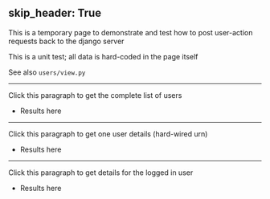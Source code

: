 skip_header: True
---
This is a temporary page to demonstrate and test how to post user-action requests back to the django server

This is a unit test; all data is hard-coded in the page itself

See also `users/view.py`

<!-- this exposes the getCookie function -->
<script type="text/javascript" src="/assets/r2lab/omfrest.js"></script>

---
<div id="getall-div"><p>Click this paragraph to get the complete list of users</p>
<ul id='getall'><li>Results here</li></ul>
</div>

---
<div id="get1-div"><p>Click this paragraph to get one user details (hard-wired urn)</p>
<ul id='get1'><li>Results here</li></ul>
</div>

---
<div id="getme-div"><p>Click this paragraph to get details for the logged in user</p>
<ul id='getme'><li>Results here</li></ul>
</div>

<script>
// an example of how to retrieve users
var get_users = function(id, urn) {
    var sel = "#"+id;
    var request = {};
    if (urn) request['urn'] = urn;
    post_omfrest_request('/users/get', request, function(xhttp) {
      if (xhttp.readyState == 4 && xhttp.status == 200) {
	 // decoding
	 var responses = JSON.parse(xhttp.responseText);
	 $(sel+">li").remove();
	 // can come in handy to browse the structure
	 console.log("responses=", responses);
	 // but we will only show the gist of it, name and expiration
	 responses.forEach(function(response) {
	   var urn = response['urn'];
	   var label = "<b>urn = " + urn + "</b><ul>";
	   response['accounts'].forEach(function(account) {
	     label += "<li> in slice " + account['name'] +
	     " valid_until " + account['valid_until'] + "</li>";
	   });
	   label += "</ul>";
           $(sel).append("<li>"+label+"</li>");
           console.log(label);
         });
      }
    })
}
$(function(){
  $('#getall-div').click(function() {
    get_users('getall');});
  $('#get1-div').click(function() {
    get_users("get1", "urn:publicid:IDN+onelab:inria+user+walid_dabbous");});
  $('#getme-div').click(function() {
    get_users("getme", r2lab_urn);});
});
</script>

